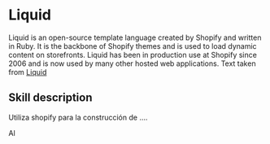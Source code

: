 # Liquid

Liquid is an open-source template language created by Shopify and written in Ruby. It is the backbone of Shopify themes and is used to load dynamic content on storefronts. Liquid has been in production use at Shopify since 2006 and is now used by many other hosted web applications. Text taken from [Liquid](http://shopify.github.io/liquid/)

## Skill description

Utiliza shopify para la construcción de ....

Al


